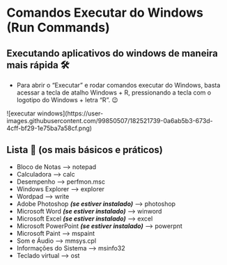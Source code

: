 # Comandos Executar do Windows (Run Commands) 
## Executando aplicativos do windows de maneira mais rápida 🛠️

- Para abrir o “Executar” e rodar comandos executar do Windows, basta acessar a tecla de atalho Windows + R, pressionando a tecla com o logotipo do Windows + letra “R”. 😉

<p width="50%">
![executar windows](https://user-images.githubusercontent.com/99850507/182521739-0a6ab5b3-673d-4cff-bf29-1e75ba7a58cf.png)
</p>

## Lista 📝 (os mais básicos e práticos)

- Bloco de Notas --> notepad
- Calculadora --> calc
- Desempenho --> perfmon.msc
- Windows Explorer --> explorer
- Wordpad --> write
- Adobe Photoshop ***(se estiver instalado)*** --> photoshop
- Microsoft Word ***(se estiver instalado)*** --> winword
- Microsoft Excel ***(se estiver instalado)*** --> excel
- Microsoft PowerPoint ***(se estiver instalado)*** --> powerpnt
- Microsoft Paint --> mspaint
- Som e Áudio --> mmsys.cpl
- Informações do Sistema --> msinfo32
- Teclado virtual --> ost


